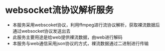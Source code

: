 # websocket流协议解析服务
* 本服务采用webscoket协议，利用ffmpeg进行流协议解析，获取裸流数据后通过websocket协议发送出去
* 此服务主要用途是给web提供裸流数据，由web进行解码
* 本服务与web通信采用json协议的方式，裸流数据通过二进制进行传输
